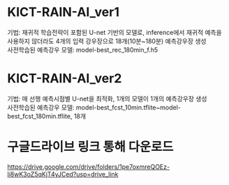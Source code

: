 # KICT-RAIN-AI_ver1
기법: 재귀적 학습전략이 포함된 U-net 기반의 모델로, inference에서 재귀적 예측을 사용하지 않더라도 4개의 입력 강우장으로  18개(10분~180분) 예측강우장 생성<br/>
사전학습된 예측강우 모델: model-best_rec_180min_f.h5 <br/>

# KICT-RAIN-AI_ver2
기법: 매 선행 예측시점별 U-net을 최적화, 1개의 모델이 1개의 예측강우장 생성<br/>
사전학습된 예측강우 모델: model-best_fcst_10min.tflite~model-best_fcst_180min.tflite, 18개<br/>

# 구글드라이브 링크 통해 다운로드
https://drive.google.com/drive/folders/1pe7oxmreQOEz-li8wK3oZ5qKjT4yJCed?usp=drive_link <br/>
